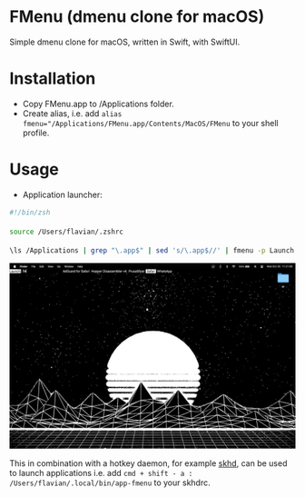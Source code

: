 # FMenu (dmenu clone for macOS)

Simple dmenu clone for macOS, written in Swift, with SwiftUI.

# Installation

- Copy FMenu.app to /Applications folder.
- Create alias, i.e. add `alias fmenu="/Applications/FMenu.app/Contents/MacOS/FMenu` to your shell profile.

# Usage

- Application launcher:

```zsh
#!/bin/zsh

source /Users/flavian/.zshrc

\ls /Applications | grep "\.app$" | sed 's/\.app$//' | fmenu -p Launch: | xargs -I {} open "/Applications/{}.app"
```

![Application Launcher](./res/app_launcher_example.png)

This in combination with a hotkey daemon, for example [skhd](https://github.com/koekeishiya/skhd), can be used to launch applications
i.e. add `cmd + shift - a : /Users/flavian/.local/bin/app-fmenu` to your skhdrc.
